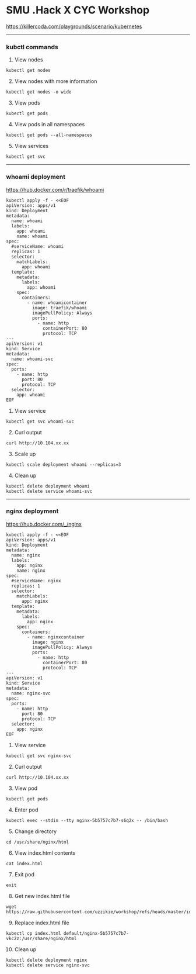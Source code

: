 # SMU .Hack X CYC Workshop

https://killercoda.com/playgrounds/scenario/kubernetes

---
### kubctl commands

1. View nodes
```
kubectl get nodes
```
2. View nodes with more information
```
kubectl get nodes -o wide
```
3. View pods
```
kubectl get pods
```
4. View pods in all namespaces
```
kubectl get pods --all-namespaces
```
5. View services
```
kubectl get svc
```

---
### whoami deployment

https://hub.docker.com/r/traefik/whoami

```
kubectl apply -f - <<EOF
apiVersion: apps/v1
kind: Deployment
metadata:
  name: whoami
  labels:
    app: whoami
    name: whoami
spec:
  #serviceName: whoami
  replicas: 1 
  selector: 
    matchLabels:
      app: whoami
  template: 
    metadata:
      labels: 
        app: whoami
    spec:
      containers:
        - name: whoamicontainer
          image: traefik/whoami
          imagePullPolicy: Always            
          ports:
            - name: http
              containerPort: 80
              protocol: TCP
---
apiVersion: v1
kind: Service
metadata:
  name: whoami-svc
spec:
  ports:
    - name: http    
      port: 80
      protocol: TCP
  selector:
    app: whoami
EOF
```
1. View service
```
kubectl get svc whoami-svc
```
2. Curl output 
```
curl http://10.104.xx.xx
```
3. Scale up 
```
kubectl scale deployment whoami --replicas=3
```

4. Clean up
```
kubectl delete deployment whoami
kubectl delete service whoami-svc
```


---
### nginx deployment

https://hub.docker.com/_/nginx

```
kubectl apply -f - <<EOF
apiVersion: apps/v1
kind: Deployment
metadata:
  name: nginx
  labels:
    app: nginx
    name: nginx
spec:
  #serviceName: nginx
  replicas: 1 
  selector: 
    matchLabels:
      app: nginx
  template: 
    metadata:
      labels: 
        app: nginx
    spec:
      containers:
        - name: nginxcontainer
          image: nginx
          imagePullPolicy: Always            
          ports:
            - name: http
              containerPort: 80
              protocol: TCP
---
apiVersion: v1
kind: Service
metadata:
  name: nginx-svc
spec:
  ports:
    - name: http    
      port: 80
      protocol: TCP
  selector:
    app: nginx
EOF
```


1. View service
```
kubectl get svc nginx-svc
```
2. Curl output 
```
curl http://10.104.xx.xx
```
3. View pod
```
kubectl get pods
```
4. Enter pod
```
kubectl exec --stdin --tty nginx-5b5757c7b7-s6q2x -- /bin/bash
```  
5. Change directory
```
cd /usr/share/nginx/html
```

6. View index.html contents
```
cat index.html
```

7. Exit pod
```
exit
```

8. Get new index.html file
```
wget https://raw.githubusercontent.com/uzzikie/workshop/refs/heads/master/index.html
```

9. Replace index.html file
```
kubectl cp index.html default/nginx-5b5757c7b7-vkc2z:/usr/share/nginx/html
```


10. Clean up
```
kubectl delete deployment nginx
kubectl delete service nginx-svc
```
